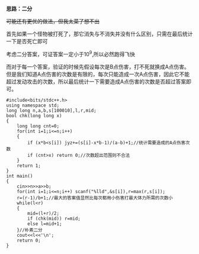 **思路：二分**  

~~可能还有更优的做法，但我太菜了想不出~~  

首先如果一个怪物被打死了，那它消失与不消失并没有什么区别，只需在最后统计一下是否死亡即可

考虑二分答案，可证答案一定小于$10^9$,所以必然跑得飞快 

而对于每一个答案，验证的时候先假设每次是B点伤害，打不死就换成A点伤害。但是我们知道A点伤害的次数是有限的，每次只能造成一次A点伤害，因此它不能超过发动攻击的次数，所以最后统计一下需要造成A点伤害的次数是否超过答案即可。


```
#include<bits/stdc++.h>
using namespace std;
long long n,a,b,s[100010],l,r,mid;
bool chk(long long x)
{
    long long cnt=0;
    for(int i=1;i<=n;i++)
    {
        if (x*b<s[i]) jyz+=(s[i]-x*b-1)/(a-b)+1;//统计需要造成的A点伤害次数
        if (cnt>x) return 0;//次数超出范围则不合法
    }
    return 1;
}
int main()
{
	cin>>n>>a>>b;
    for(int i=1;i<=n;i++) scanf("%lld",&s[i]),r=max(r,s[i]);
    r=(r-1)/b+1;//最大的答案值显然比每次都用小伤害打最大体力所需的次数小
    while(l<r)
    {
        mid=(l+r)/2;
        if (chk(mid)) r=mid;
        else l=mid+1;
    }//朴素二分
    cout<<l<<'\n';
	return 0;
}
```